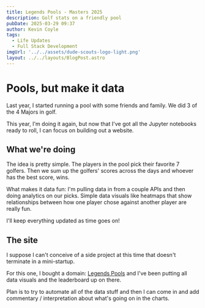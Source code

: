 ```yaml
---
title: Legends Pools - Masters 2025
description: Golf stats on a friendly pool
pubDate: 2025-03-29 09:37
author: Kevin Coyle
tags:
  - Life Updates
  - Full Stack Development
imgUrl: '../../assets/dude-scouts-logo-light.png'
layout: ../../layouts/BlogPost.astro
---
```


# Pools, but make it data
Last year, I started running a pool with some friends and family. We did 3 of the 4 Majors in golf. 

This year, I'm doing it again, but now that I've got all the Jupyter notebooks ready to roll, I can focus on building out a website.


## What we're doing

The idea is pretty simple. The players in the pool pick their favorite 7 golfers. Then we sum up the golfers' scores across the days and whoever has the best score, wins.

What makes it data fun: I'm pulling data in from a couple APIs and then doing analytics on our picks. Simple data visuals like heatmaps that show relationships between how one player chose against another player are really fun. 

I'll keep everything updated as time goes on!

## The site

I suppose I can't conceive of a side project at this time that doesn't terminate in a mini-startup. 

For this one, I bought a domain: [Legends Pools](https://www.legendspools.com) and I've been putting all data visuals and the leaderboard up on there.

Plan is to try to automate all of the data stuff and then I can come in and add commentary / interpretation about what's going on in the charts.